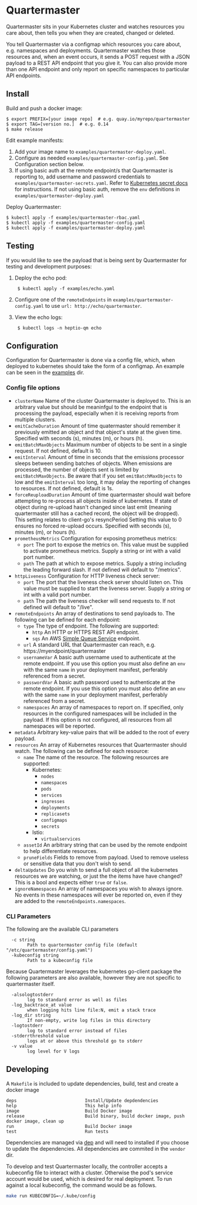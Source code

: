 # Quartermaster

Quartermaster sits in your Kubernetes cluster and watches resources you care about, then tells you when they are created, changed or deleted.

You tell Quartermaster via a configmap which resources you care about, e.g. namespaces and deployments.  Quartermaster watches those resources and, when an event occurs, it sends a POST request with a JSON payload to a REST API endpoint that you give it.  You can also provide more than one API endpoint and only report on specific namespaces to particular API endpoints.

## Install

Build and push a docker image:

    $ export PREFIX=[your image repo]  # e.g. quay.io/myrepo/quartermaster
    $ export TAG=[version no.]  # e.g. 0.14
    $ make release

Edit example manifests:

1. Add your image name to `examples/quartermaster-deploy.yaml`.
2. Configure as needed `examples/quartermaster-config.yaml`.  See Configuration section below.
3. If using basic auth at the remote endpoint/s that Quartermaster is reporting to, add username and password credentials to `examples/quartermaster-secrets.yaml`.  Refer to [Kubernetes secret docs](https://kubernetes.io/docs/concepts/configuration/secret/#creating-a-secret-manually) for instructions.  If not using basic auth, remove the `env` definitions in `examples/quartermaster-deploy.yaml`

Deploy Quartermaster:

    $ kubectl apply -f examples/quartermaster-rbac.yaml
    $ kubectl apply -f examples/quartermaster-config.yaml
    $ kubectl apply -f examples/quartermaster-deploy.yaml

## Testing

If you would like to see the payload that is being sent by Quartermaster for testing and development purposes:

1. Deploy the echo pod:

        $ kubectl apply -f examples/echo.yaml

2. Configure one of the `remoteEndpoints` in `examples/quartermaster-config.yaml` to use `url: http://echo/quartermaster`.
3. View the echo logs:

        $ kubectl logs -n heptio-qm echo

## Configuration

Configuration for Quartermaster is done via a config file, which, when deployed to kubernetes should take the form of a configmap. An example can be seen in the [examples](examples) dir.

### Config file options

* `clusterName` Name of the cluster Quartermaster is deployed to.  This is an arbitrary value but should be meaninfgul to the endpoint that is processing the payload, especially when it is receiving reports from multiple clusters.
* `emitCacheDuration` Amount of time quatermaster should remember it previously emitted an object and that object's state at the given time. Specified with seconds (s), minutes (m), or hours (h).
* `emitBatchMaxObjects` Maximum number of objects to be sent in a single request.  If not defined, default is 10.
* `emitInterval` Amount of time in seconds that the emissions processor sleeps between sending batches of objects.  When emissions are processed, the number of objects sent is limited by `emitBatchMaxObjects`.  Be aware that if you set `emitBatchMaxObjects` to low and the `emitInterval` too long, it may delay the reporting of changes to resources.  If not defined, default is 1s.
* `forceReuploadDuration` Amount of time quartermaster should wait before attempting to re-process all objects inside of kubernetes. If state of object during re-upload hasn't changed since last emit (meaning quartermaster still has a cached record, the object will be dropped). This setting relates to client-go's resyncPeriod Setting this value to 0 ensures no forced re-upload occurs. Specified with seconds (s), minutes (m), or hours (h).
* `prometheusMetrics` Configuration for exposing prometheus metrics:
    - `port` The port to expose the metrics on.  This value must be supplied to activate prometheus metrics.  Supply a string or int with a valid port number.
    - `path` The path at which to expose metrics.  Supply a string including the leading forward slash.  If not defined will default to "/metrics".
* `httpLiveness` Configuration for HTTP liveness check server:
    - `port` The port that the liveness check server should listen on.  This value must be supplied to start the liveness server.  Supply a string or int with a valid port number.
    - `path` The path the liveness checker will send requests to.  If not defined will default to "/live".
* `remoteEndpoints` An array of destinations to send payloads to. The following can be defined for each endpoint:
    - `type` The type of endpoint.  The following are supported:
        * `http` An HTTP or HTTPS REST API endpoint.
        * `sqs` An AWS [Simple Queue Service](https://aws.amazon.com/sqs/) endpoint.
    - `url` A standard URL that Quartermaster can reach, e.g. https://myendpoint/quartermaster
    - `usernameVar` A basic auth username used to authenticate at the remote endpoint. If you use this option you must also define an `env` with the same `name` in your deployment manifest, perferably referenced from a secret.
    - `passwordVar` A basic auth password used to authenticate at the remote endpoint. If you use this option you must also define an `env` with the same `name` in your deployment manifest, perferably referenced from a secret.
    - `namespaces` An array of namespaces to report on.  If specified, only resources in the configured namespaces will be included in the payload.  If this option is not configured, all resources from all namespaces will be reported.
* `metadata` Arbitrary key-value pairs that will be added to the root of every payload.
* `resources` An array of Kubernetes resources that Quartermaster should watch.  The following can be defined for each resource:
    - `name` The name of the resource.  The following resources are supported:
        * Kubernetes:
            - `nodes`
            - `namespaces`
            - `pods`
            - `services`
            - `ingresses`
            - `deployments`
            - `replicasets`
            - `configmaps`
            - `secrets`
        * Istio:
            - `virtualservices`
    - `assetId` An arbitrary string that can be used by the remote endpoint to help differentiate resources.
    - `pruneFields` Fields to remove from payload. Used to remove useless or sensitive data that you don't wish to send.
* `deltaUpdates` Do you wish to send a full object of all the kubernetes resources we are watching, or just the the items have have changed? This is a bool and expects either `true` or `false`.
* `ignoreNamespaces` An array of namespaces you wish to always ignore.  No events in these namespaces will ever be reported on, even if they are added to the `remoteEndpoints.namespaces`.

### CLI Parameters

The following are the available CLI parameters
```
  -c string
    	Path to quartermaster config file (default "/etc/quartermaster/config.yaml")
  -kubeconfig string
    	Path to a kubeconfig file
```

Because Quartermaster leverages the kubernetes go-client package the following parameters are also available, however they are not specific to quartermaster itself.

```
  -alsologtostderr
    	log to standard error as well as files
  -log_backtrace_at value
    	when logging hits line file:N, emit a stack trace
  -log_dir string
    	If non-empty, write log files in this directory
  -logtostderr
    	log to standard error instead of files
  -stderrthreshold value
    	logs at or above this threshold go to stderr
  -v value
    	log level for V logs
```

## Developing

A `Makefile` is included to update dependencies, build, test and create a docker image

```
deps                          Install/Update depdendencies
help                          This help info
image                         Build Docker image
release                       Build binary, build docker image, push docker image, clean up
run                           Build Docker image
test                          Run tests
```

Dependencies are managed via [dep](https://github.com/golang/dep) and will need to installed if you choose to update the dependencies. All dependencies are commited in the `vendor` dir.

To develop and test Quartermaster locally, the controller accepts a kubeconfig file to interact with a cluster. Otherwise the pod's service account would be used, which is desired for real deployment. To run against a local kubeconfig, the command would be as follows.

```bash
make run KUBECONFIG=~/.kube/config
```

